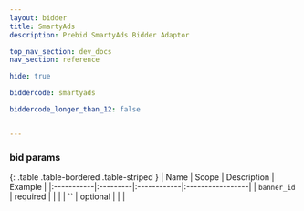 ```yaml
---
layout: bidder
title: SmartyAds
description: Prebid SmartyAds Bidder Adaptor

top_nav_section: dev_docs
nav_section: reference

hide: true

biddercode: smartyads

biddercode_longer_than_12: false


---
```


### bid params

{: .table .table-bordered .table-striped }
| Name | Scope | Description | Example |
|:-----------|:---------|:------------|:-----------------|
| `banner_id` | required | | |
| `` | optional | | |
